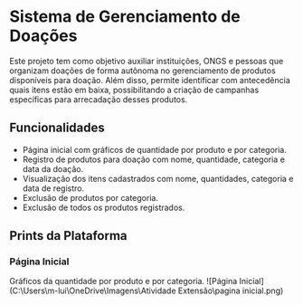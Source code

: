 # Sistema de Gerenciamento de Doações

Este projeto tem como objetivo auxiliar instituições, ONGS e pessoas que
organizam doações de forma autônoma no gerenciamento de produtos
disponíveis para doação. Além disso, permite identificar com antecedência quais
itens estão em baixa, possibilitando a criação de
campanhas específicas para arrecadação desses produtos.

## Funcionalidades
- Página inicial com gráficos de quantidade por produto e por categoria.
- Registro de produtos para doação com nome, quantidade, categoria e data da 
doação.
- Visualização dos itens cadastrados com nome, quantidades, categoria e data de
registro.
- Exclusão de produtos por categoria.
- Exclusão de todos os produtos registrados.

## Prints da Plataforma

### Página Inicial
Gráficos da quantidade por produto e por categoria.
![Página Inicial] (C:\Users\m-lui\OneDrive\Imagens\Atividade Extensão\pagina inicial.png)
